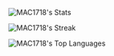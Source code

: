 ![MAC1718's Stats](https://github-readme-stats.vercel.app/api?username=MAC1718&theme=vue-dark&show_icons=true&hide_border=false&count_private=true)

![MAC1718's Streak](https://github-readme-streak-stats.herokuapp.com/?user=MAC1718&theme=vue-dark&hide_border=false)

![MAC1718's Top Languages](https://github-readme-stats.vercel.app/api/top-langs/?username=MAC1718&theme=vue-dark&show_icons=true&hide_border=false&layout=compact)
